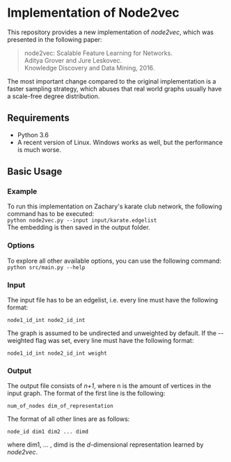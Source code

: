 # Implementation of Node2vec

This repository provides a new implementation of *node2vec*, which was presented in the following paper:<br>
> node2vec: Scalable Feature Learning for Networks.<br>
> Aditya Grover and Jure Leskovec.<br>
> Knowledge Discovery and Data Mining, 2016.<br>

The most important change compared to the original implementation is a faster sampling strategy, which abuses that real world graphs usually have a scale-free degree distribution.

## Requirements

* Python 3.6
* A recent version of Linux. Windows works as well, but the performance is much worse.

## Basic Usage

### Example

To run this implementation on Zachary's karate club network, the following command has to be executed:<br/>
	``python node2vec.py --input input/karate.edgelist``<br/>
The embedding is then saved in the output folder.

### Options

To explore all other available options, you can use the following command:<br/>
	``python src/main.py --help``
    
### Input

The input file has to be an edgelist, i.e. every line must have the following format:

	node1_id_int node2_id_int
		
The graph is assumed to be undirected and unweighted by default. If the --weighted flag was set, every line must have the following format:

    node1_id_int node2_id_int weight
    
### Output

The output file consists of *n+1*, where n is the amount of vertices in the input graph.
The format of the first line is the following:

	num_of_nodes dim_of_representation

The format of all other lines are as follows:
	
	node_id dim1 dim2 ... dimd

where dim1, ... , dimd is the *d*-dimensional representation learned by *node2vec*.
